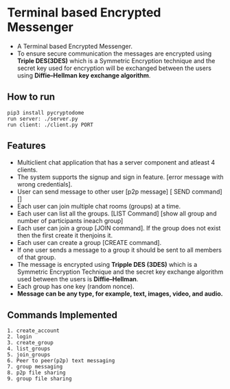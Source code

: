 # Terminal based Encrypted Messenger

- A Terminal based Encrypted Messenger. 
- To ensure secure communication the messages are encrypted using **Triple DES(3DES)** which is a Symmetric Encryption technique and the secret key used for encryption will be exchanged between the users using **Diffie–Hellman key exchange algorithm**.

## How to run

    pip3 install pycryptodome
    run server: ./server.py
    run client: ./client.py PORT


## Features
- Multiclient chat application that has a server component and atleast 4 clients.
- The system supports the signup and sign in feature. [error message with wrong credentials].
- User can send message to other user [p2p message] [ SEND command] [<SEND><USERNAME><MESSAGE>]
- Each user can join multiple chat rooms (groups) at a time.
- Each user can list all the groups.  [LIST Command] [show all group and number of participants ineach group]
- Each user can join a group [JOIN command]. If the group does not exist then the first create it thenjoins it.
- Each user can create a group [CREATE command].
- If one user sends a message to a group it should be sent to all members of that group.
- The message is encrypted using **Tripple DES (3DES)** which is a Symmetric Encryption Technique and the secret key exchange algorithm used between the users is **Diffie–Hellman**.
- Each group has one key (random nonce).
- **Message can be any type, for example, text, images, video, and audio.**

## Commands Implemented
    1. create_account
    2. login
    3. create_group
    4. list_groups
    5. join_groups
    6. Peer to peer(p2p) text messaging
    7. group messaging
    8. p2p file sharing
    9. group file sharing

